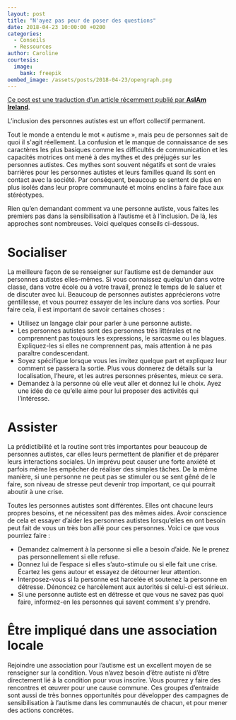 ```yaml
---
layout: post
title: "N'ayez pas peur de poser des questions"
date: 2018-04-23 10:00:00 +0200
categories:
  - Conseils
  - Ressources
author: Caroline
courtesis:
  image:
    bank: freepik
oembed_image: /assets/posts/2018-04-23/opengraph.png
---
```


<amp-img class="center" layout="responsive" width="640" height="376" src="{{ site.amp_img_cache_url }}/assets/posts/2018-04-23/opengraph.png" alt="N'ayez pas peur de poser des questions lorsque vous ne savez pas commment inclure les personnes autistes"></amp-img>

<div class="small"><a href="https://asiam.ie/check-in-ask">Ce post est une traduction d’un article récemment publié par <strong>AsIAm Ireland</strong></a>.</div>

L’inclusion des personnes autistes est un effort collectif permanent.

Tout le monde a entendu le mot «&nbsp;autisme&nbsp;», mais 
peu de personnes sait de quoi il s'agit réellement.
La confusion et le manque de connaissance de ses caractères les plus basiques 
comme les difficultés de communication et les capacités motrices ont mené à des mythes 
et des préjugés sur les personnes autistes. Ces mythes sont souvent négatifs et sont de 
vraies barrières pour les personnes autistes et leurs familles quand ils sont en 
contact avec la société. Par conséquent, beaucoup se sentent de plus en plus isolés 
dans leur propre communauté et moins  enclins à faire face aux stéréotypes.

Rien qu’en demandant comment va une personne autiste, vous faites les premiers pas dans 
la sensibilisation à l’autisme et à l’inclusion. De là, les approches sont nombreuses. 
Voici quelques conseils ci-dessous.

# Socialiser

La meilleure façon de se renseigner sur l’autisme est de demander aux personnes 
autistes elles-mêmes. Si vous connaissez quelqu’un dans votre classe, dans votre école 
ou à votre travail, prenez le temps de le saluer et de discuter avec lui. Beaucoup de 
personnes autistes apprécierons votre gentillesse, et vous pourrez essayer de les 
inclure dans vos sorties. Pour faire cela, il est important de savoir certaines 
choses&nbsp;:

 - Utilisez un langage clair pour parler à une personne autiste.
 - Les personnes autistes sont des personnes très littérales et ne comprennent pas 
toujours les expressions, le sarcasme ou les blagues. Expliquez-les si elles ne 
comprennent pas, mais attention à ne pas paraître condescendant.
 - Soyez spécifique lorsque vous les invitez quelque part et expliquez leur comment se 
passera la sortie. Plus vous donnerez de détails sur la localisation, l’heure, et les 
autres personnes présentes, mieux ce sera.
 - Demandez à la personne où elle veut aller et donnez lui le choix. Ayez une idée de 
ce qu’elle aime pour lui proposer des activités qui l’intéresse.

# Assister

La prédictibilité et la routine sont très importantes pour beaucoup de personnes 
autistes, car elles leurs permettent de planifier et de préparer leurs interactions 
sociales. Un imprévu peut causer une forte anxiété et parfois même les empêcher de 
réaliser des simples tâches. De la même manière, si une personne ne peut pas se 
stimuler ou se sent gêné de le faire, son niveau de stresse peut devenir trop 
important, ce qui pourrait aboutir à une crise.

Toutes les personnes autistes sont différentes. Elles ont chacune leurs propres 
besoins, et ne nécessitent pas des mêmes aides. Avoir conscience de cela et essayer 
d’aider les personnes autistes lorsqu’elles en ont besoin peut fait de vous un très bon 
allié pour ces personnes. Voici ce que vous pourriez faire&nbsp;:

 - Demandez calmement à la personne si elle a besoin d’aide. Ne le prenez pas 
personnellement si elle refuse.
 - Donnez lui de l’espace si elles s’auto-stimule ou si elle fait une crise. Écartez 
les gens autour et essayez de détourner leur attention.
 - Interposez-vous si la personne est harcelée et soutenez la personne en détresse. 
Dénoncez ce harcèlement aux autorités si celui-ci est sérieux.
 - Si une personne autiste est en détresse et que vous ne savez pas quoi faire, 
informez-en les personnes qui savent comment s’y prendre.

# Être impliqué dans une association locale

Rejoindre une association pour l’autisme est un excellent moyen de se renseigner sur la 
condition. Vous n’avez besoin d’être autiste ni d’être directement lié à la condition 
pour vous inscrire. Vous pourrez y faire des rencontres et œuvrer pour une cause 
commune. Ces groupes d’entraide sont aussi de très bonnes opportunités pour développer 
des campagnes de sensibilisation à l’autisme dans les communautés de chacun, et pour 
mener des actions concrètes.


